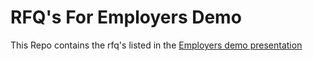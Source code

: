 # RFQ's For Employers Demo

This Repo contains the rfq's listed in the [Employers demo presentation](https://docs.google.com/presentation/d/1ZnTRLvABIU_Y1c32qH7F_YcNUEg39mp6qtIvmJLATpY/edit#slide=id.g28603517b01_0_170)

